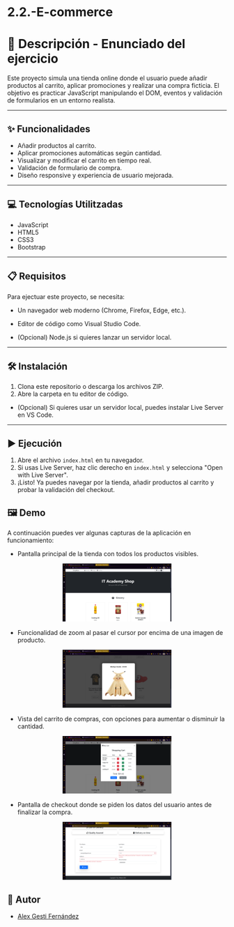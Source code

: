 # 2.2.-E-commerce

# 📄 Descripción - Enunciado del ejercicio

Este proyecto simula una tienda online donde el usuario puede añadir productos al carrito, aplicar promociones y realizar una compra ficticia. El objetivo es practicar JavaScript manipulando el DOM, eventos y validación de formularios en un entorno realista.

---

## ✨ Funcionalidades

- Añadir productos al carrito.
- Aplicar promociones automáticas según cantidad.
- Visualizar y modificar el carrito en tiempo real.
- Validación de formulario de compra.
- Diseño responsive y experiencia de usuario mejorada.

---

## 💻 Tecnologías Utilitzadas

- JavaScript
- HTML5
- CSS3
- Bootstrap

---

## 📋 Requisitos

Para ejectuar este proyecto, se necesita:

- Un navegador web moderno (Chrome, Firefox, Edge, etc.).
- Editor de código como Visual Studio Code.

- (Opcional) Node.js si quieres lanzar un servidor local.

---

## 🛠️ Instalación

1. Clona este repositorio o descarga los archivos ZIP.
2. Abre la carpeta en tu editor de código.

- (Opcional) Si quieres usar un servidor local, puedes instalar Live Server en VS Code.

---

## ▶️ Ejecución

1. Abre el archivo `index.html` en tu navegador.
2. Si usas Live Server, haz clic derecho en `index.html` y selecciona "Open with Live Server".
3. ¡Listo! Ya puedes navegar por la tienda, añadir productos al carrito y probar la validación del checkout.

## 🖼️ Demo

A continuación puedes ver algunas capturas de la aplicación en funcionamiento:

- Pantalla principal de la tienda con todos los productos visibles.

<p align="center">
  <img src="./images/readme/example_1.png" alt="Demo 1" width="250"/>
</p>

- Funcionalidad de zoom al pasar el cursor por encima de una imagen de producto.

<p align="center">
   <img src="./images/readme/example_zoom.png" alt="Demo 2" width="250"/>
</p>

- Vista del carrito de compras, con opciones para aumentar o disminuir la cantidad.

<p align="center">
   <img src="./images/readme/example_card.png" alt="Demo 3" width="250"/>
</p>

- Pantalla de checkout donde se piden los datos del usuario antes de finalizar la compra.

<p align="center">
   <img src="./images/readme/example_checkout.png" alt="Demo 4" width="250"/>
</p>

## 👤 Autor

- [Alex Gesti Fernández](https://github.com/alexgesti)
